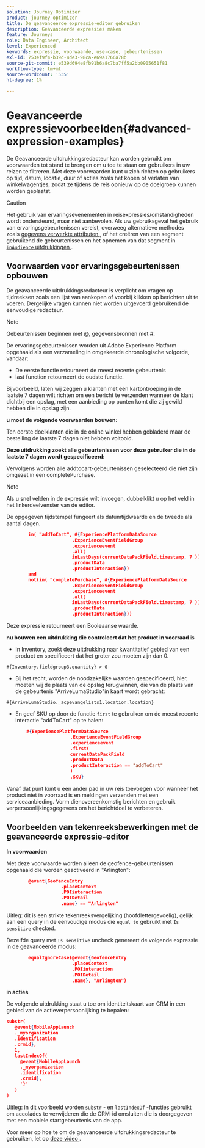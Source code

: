 ```yaml
---
solution: Journey Optimizer
product: journey optimizer
title: De geavanceerde expressie-editor gebruiken
description: Geavanceerde expressies maken
feature: Journeys
role: Data Engineer, Architect
level: Experienced
keywords: expressie, voorwaarde, use-case, gebeurtenissen
exl-id: 753ef9f4-b39d-4de3-98ca-e69a1766a78b
source-git-commit: e539d694e8fb91b6a8c7ba7ff5a2bb0905651f81
workflow-type: tm+mt
source-wordcount: '535'
ht-degree: 1%

---
```


# Geavanceerde expressievoorbeelden{#advanced-expression-examples}

De Geavanceerde uitdrukkingsredacteur kan worden gebruikt om voorwaarden tot stand te brengen om u toe te staan om gebruikers in uw reizen te filtreren. Met deze voorwaarden kunt u zich richten op gebruikers op tijd, datum, locatie, duur of acties zoals het kopen of verlaten van winkelwagentjes, zodat ze tijdens de reis opnieuw op de doelgroep kunnen worden geplaatst.

>[!CAUTION]
>
>Het gebruik van ervaringsevenementen in reisexpressies/omstandigheden wordt ondersteund, maar niet aanbevolen. Als uw gebruiksgeval het gebruik van ervaringsgebeurtenissen vereist, overweeg alternatieve methodes zoals [ gegevens verwerkte attributen ](../../audience/computed-attributes.md), of het creëren van een segment gebruikend de gebeurtenissen en het opnemen van dat segment in [`inAudience` uitdrukkingen ](../../building-journeys/functions/functioninaudience.md).


## Voorwaarden voor ervaringsgebeurtenissen opbouwen

De geavanceerde uitdrukkingsredacteur is verplicht om vragen op tijdreeksen zoals een lijst van aankopen of voorbij klikken op berichten uit te voeren. Dergelijke vragen kunnen niet worden uitgevoerd gebruikend de eenvoudige redacteur.

>[!NOTE]
>
>Gebeurtenissen beginnen met @, gegevensbronnen met #.

De ervaringsgebeurtenissen worden uit Adobe Experience Platform opgehaald als een verzameling in omgekeerde chronologische volgorde, vandaar:

* De eerste functie retourneert de meest recente gebeurtenis
* last function retourneert de oudste functie.

Bijvoorbeeld, laten wij zeggen u klanten met een kartontroeping in de laatste 7 dagen wilt richten om een bericht te verzenden wanneer de klant dichtbij een opslag, met een aanbieding op punten komt die zij gewild hebben die in opslag zijn.

**u moet de volgende voorwaarden bouwen:**

Ten eerste doelklanten die in de online winkel hebben gebladerd maar de bestelling de laatste 7 dagen niet hebben voltooid.

<!--**This expression looks for a specified value in a string value:**

`In ("addToCart", #{field reference from experience event})`-->

**Deze uitdrukking zoekt alle gebeurtenissen voor deze gebruiker die in de laatste 7 dagen wordt gespecificeerd:**

Vervolgens worden alle addtocart-gebeurtenissen geselecteerd die niet zijn omgezet in een completePurchase.

>[!NOTE]
>
>Als u snel velden in de expressie wilt invoegen, dubbelklikt u op het veld in het linkerdeelvenster van de editor.

De opgegeven tijdstempel fungeert als datumtijdwaarde en de tweede als aantal dagen.

```json
        in( "addToCart", #{ExperiencePlatformDataSource
                        .ExperienceEventFieldGroup
                        .experienceevent
                        .all(
                        inLastDays(currentDataPackField.timestamp, 7 ))
                        .productData
                        .productInteraction})
        and
        not(in( "completePurchase", #{ExperiencePlatformDataSource
                        .ExperienceEventFieldGroup
                        .experienceevent
                        .all(
                        inLastDays(currentDataPackField.timestamp, 7 ))
                        .productData
                        .productInteraction}))
```

Deze expressie retourneert een Booleaanse waarde.

**nu bouwen een uitdrukking die controleert dat het product in voorraad** is

* In Inventory, zoekt deze uitdrukking naar kwantitatief gebied van een product en specificeert dat het groter zou moeten zijn dan 0.

`#{Inventory.fieldgroup3.quantity} > 0`

* Bij het recht, worden de noodzakelijke waarden gespecificeerd, hier, moeten wij de plaats van de opslag terugwinnen, die van de plaats van de gebeurtenis &quot;ArriveLumaStudio&quot;in kaart wordt gebracht:

`#{ArriveLumaStudio._acpevangelists1.location.location}`

* En geef SKU op door de functie `first` te gebruiken om de meest recente interactie &quot;addToCart&quot; op te halen:

  ```json
      #{ExperiencePlatformDataSource
                      .ExperienceEventFieldGroup
                      .experienceevent
                      .first(
                      currentDataPackField
                      .productData
                      .productInteraction == "addToCart"
                      )
                      .SKU}
  ```

Vanaf dat punt kunt u een ander pad in uw reis toevoegen voor wanneer het product niet in voorraad is en meldingen verzenden met een serviceaanbieding. Vorm dienovereenkomstig berichten en gebruik verpersoonlijkingsgegevens om het berichtdoel te verbeteren.

## Voorbeelden van tekenreeksbewerkingen met de geavanceerde expressie-editor

**In voorwaarden**

Met deze voorwaarde worden alleen de geofence-gebeurtenissen opgehaald die worden geactiveerd in &quot;Arlington&quot;:

```json
        @event{GeofenceEntry
                    .placeContext
                    .POIinteraction
                    .POIDetail
                    .name} == "Arlington"
```

Uitleg: dit is een strikte tekenreeksvergelijking (hoofdlettergevoelig), gelijk aan een query in de eenvoudige modus die `equal to` gebruikt met `Is sensitive` checked.

Dezelfde query met `Is sensitive` uncheck genereert de volgende expressie in de geavanceerde modus:

```json
        equalIgnoreCase(@event{GeofenceEntry
                        .placeContext
                        .POIinteraction
                        .POIDetail
                        .name}, "Arlington")
```

**in acties**

De volgende uitdrukking staat u toe om identiteitskaart van CRM in een gebied van de actieverpersoonlijking te bepalen:

```json
substr(
   @event{MobileAppLaunch
   ._myorganization
   .identification
   .crmid},
   1, 
   lastIndexOf(
     @event{MobileAppLaunch
     ._myorganization
     .identification
     .crmid},
     '}'
   )
)
```

Uitleg: in dit voorbeeld worden `substr` - en `lastIndexOf` -functies gebruikt om accolades te verwijderen die de CRM-id omsluiten die is doorgegeven met een mobiele startgebeurtenis van de app.

Voor meer op hoe te om de geavanceerde uitdrukkingsredacteur te gebruiken, let op [ deze video ](https://experienceleague.adobe.com/docs/journey-optimizer-learn/tutorials/create-journeys/introduction-to-building-a-journey.html).
